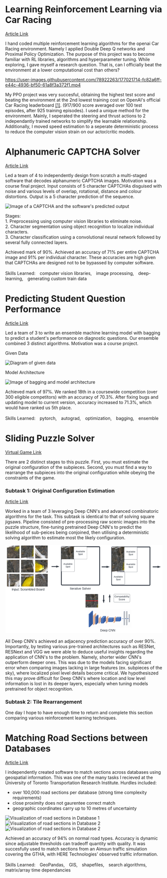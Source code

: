 &nbsp;
# Learning Reinforcement Learning via Car Racing
[Article Link](https://github.com/Ceudan/Car-Racing)

I hand coded multiple reinforcement learning algorithms for the openai Car Racing environment. Namely I applied Double Deep Q networks and Proximal Policy Optimization. The purpose of this project was to become familiar with RL libraries, algorithms and hyperparameter tuning. While exploring, I gave myself a research question. That is, can I officially beat the environment at a lower computational cost than others?

https://user-images.githubusercontent.com/78922263/177021714-fc82a6ff-e44c-4936-bf50-61a8f3a372f1.mp4

My PPO project was very succesful, obtaining the highest test score and beating the environment at the 2nd lowest training cost on OpenAI's official Car Racing leaderboard [[1]](https://github.com/openai/gym/wiki/Leaderboard). (917/900 score averaged over 100 test episodes, after 925 training episodes). I used a unique method for the environment. Mainly, I seperated the steering and thrust actions to 2 independantly trained networks to simplify the learnable relationship. Additionally, I moved speed estimation to a seperate deterministic process to reduce the computer vision strain on our actor/critic models.

# Alphanumeric CAPTCHA Solver
[Article Link](https://github.com/Ceudan/Alphanumeric-CAPTCHA-Solver)

Led a team of 4 to independently design from scratch a multi-staged software that decodes alphanumeric CAPTCHA images. Motivation was a course final project. Input consists of 5 character CAPTCHAs disguised with noise and various levels of overlap, rotational, distance and colour distortions. Output is a 5 character prediction of the sequence.

![Image of a CAPTCHA and the software's predicted output](images/output.png) 

Stages:
\
&#8291;1. Preprocessing using computer vision libraries to eliminate noise.
\
&#8291;2. Character segmentation using object recognition to localize individual characters.
\
&#8291;3. Character classification using a convolutional neural network followed by several fully connected layers.

Achieved mark of 90%. Achieved an accuracy of 71% per entire CAPTCHA image and 91% per individual character. These accuracies are high given that CAPTCHAs are designed not to be bypassed by computer software. 
\
\
Skills Learned: computer vision libraries, image processing, deep-learning, generating custom train data

# Predicting Student Question Performance
[Article Link](https://github.com/Ceudan/Predicting-Student-Question-Performance)

Led a team of 3 to write an ensemble machine learning model with bagging to predict a student's performance on diagnostic questions. Our ensemble combined 3 distinct algorithms. Motivation was a course project.

Given Data

![Diagram of given data](images/sparse_matrix.png)

Model Architecture

![Image of bagging and model architecture](images/Architecture.png)

Achieved mark of 97%. We ranked 18th in a coursewide competition (over 300 eligible competitors) with an accuracy of 70.3%. After fixing bugs and updating model to current version, accuracy increased to 71.3%, which would have ranked us 5th place.
\
\
Skills Learned: pytorch, autograd, optimization, bagging, ensemble

# Sliding Puzzle Solver
[Virtual Game Link](https://www.proprofsgames.com/puzzle/sliding/mona-lisaq/)

There are 2 distinct stages to this puzzle. First, you must estimate the original configuration of the subpieces. Second, you must find a way to rearrange the subpieces into the original configuration while obeying the constraints of the game.

### Subtask 1: Original Configuration Estimation
[Article Link](https://github.com/Ceudan/Sliding-Puzzle-Solver/blob/main/README.pdf)

Worked in a team of 3 leveraging Deep CNN's and advanced combinatoric algorithms for the task. This subtask is identical to that of solving square jigsaws. Pipeline consisted of pre-processing raw scenic images into the puzzle structure, fine-tuning pretrained Deep CNN's to predict the likelihood of sub-peices being conjoined, then utilising a deterministic solving algorithm to estimate most the likely configuration.

![Image of configuration estimator architecture](images/Solver_Architecture.png)

All Deep CNN's achieved an adjacency prediction accuracy of over 90%. Importantly, by testing various pre-trained architectures such as RESNet, RESNext and VGG we were able to deduce useful insights regarding the application of CNN's to the problem. Namely, shorter wider CNN's outperform deeper ones. This was due to the models facing significant error when comparing images lacking in large features (ex. subpieces of the sky), where localized pixel level details become critical. We hypothesiszed this may prove difficult for Deep CNN's where location and low level information is lost in its deeper layers, especially when tuning models pretrained for object recognition. 

### Subtask 2: Tile Rearrangement
One day I hope to have enough time to return and complete this section comparing various reinforcement learning techniques.




# Matching Road Sections between Databases
[Article Link](https://github.com/Ceudan/Match-Roads-Between-Databases)

I independently created software to match sections across databases using geospatial information. This was one of the many tasks I recieved at the University of Toronto Transportation Research Institute. Hurdles included:
- over 100,000 road sections per database (strong time complexity requirements)
- close proximity does not gaurentee correct match
- geographic coordinates carry up to 10 metres of uncertainty



![Visualization of road sections in Database 1](images/ex1_HERE.png) ![Visualization of road sections in Database 2](images/ex1_aimsun.png) ![Visualization of road sections in Database 2](images/ex1_match_background.png) 


Achieved an accuracy of 94% on normal road types. Accuracy is dynamic since adjustable thresholds can tradeoff quantity with quality. It was succesfully used to match sections from an Aimsun traffic simulation covering the GTHA, with HERE Technologies' observed traffic information.
\
\
Skills Learned: GeoPandas, GIS, shapefiles, search algorithms, matrix/array time dependancies
